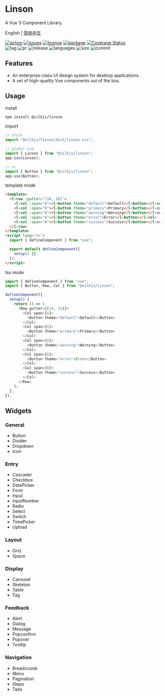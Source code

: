 # Linson

A Vue 3 Component Library.

English | [简体中文](./README.zh-CN.md)

<div>
    <p>
      <a href="https://github.com/silkjs/linson/actions"><img src="https://img.shields.io/github/workflow/status/silkjs/linson/main-action/main" alt="action"></a>
      <a href="https://github.com/silkjs/linson/issues"><img src="https://img.shields.io/github/issues-raw/silkjs/linson" alt="issues"></a>
      <a href="https://github.com/silkjs/linson/blob/main/LICENSE"><img src="https://img.shields.io/github/license/silkjs/linson" alt="license"></a>
      <a href="https://www.npmjs.com/package/@silkjs/linson"><img src="https://img.shields.io/npm/v/@silkjs/linson" alt="package"></a>
      <a href="https://codecov.io/gh/silkjs/linson"><img src="https://img.shields.io/codecov/c/github/silkjs/linson" alt="Coverage Status" /></a>
      <br>
      <img src="https://img.shields.io/github/tag/silkjs/linson" alt="tag">
      <img src="https://img.shields.io/github/issues-pr/silkjs/linson" alt="pr">
      <img src="https://img.shields.io/github/release/silkjs/linson" alt="release">
      <img src="https://img.shields.io/github/languages/top/silkjs/linson" alt="languages">
      <img src="https://img.shields.io/github/languages/code-size/silkjs/linson" alt="size">
      <img src="https://img.shields.io/github/last-commit/silkjs/linson" alt="commit">
    </p>
</div>

## Features

- An enterprise-class UI design system for desktop applications.
- A set of high-quality Vue components out of the box.

## Usage

install

```bash
npm install @silkjs/linson
```

import

```typescript
// style
import "@silkjs/linson/dist/linson.css";

// global use
import { Linson } from "@silkjs/linson";
app.use(Linson);

// or
import { Button } from "@silkjs/linson";
app.use(Button);
```

template mode

```html
<template>
  <l-row :gutter="[16, 16]">
    <l-col :span="6"><l-button theme="default">Default</l-button></l-col>
    <l-col :span="6"><l-button theme="primary">Primary</l-button></l-col>
    <l-col :span="6"><l-button theme="warning">Warning</l-button></l-col>
    <l-col :span="6"><l-button theme="error">Error</l-button></l-col>
    <l-col :span="6"><l-button theme="success">Success</l-button></l-col>
  </l-row>
</template>
<script lang="ts">
  import { defineComponent } from "vue";

  export default defineComponent({
    setup() {},
  });
</script>
```

tsx mode

```typescript
import { defineComponent } from "vue";
import { Button, Row, Col } from "@silkjs/linson";

defineComponent({
  setup() {
    return () => (
      <Row gutter={[16, 16]}>
        <Col span={6}>
          <Button theme="default">Default</Button>
        </Col>
        <Col span={6}>
          <Button theme="primary">Primary</Button>
        </Col>
        <Col span={6}>
          <Button theme="warning">Warning</Button>
        </Col>
        <Col span={6}>
          <Button theme="error">Error</Button>
        </Col>
        <Col span={6}>
          <Button theme="success">Success</Button>
        </Col>
      </Row>
    );
  },
});
```

## Widgets

### General

- Button
- Divider
- Dropdown
- Icon

### Entry

- Cascader
- Checkbox
- DatePicker
- Form
- Input
- InputNumber
- Radio
- Select
- Switch
- TimePicker
- Upload

### Layout

- Grid
- Space

### Display

- Carousel
- Skeleton
- Table
- Tag

### Feedback

- Alert
- Dialog
- Message
- Popconfirm
- Popover
- Tooltip

### Navigation

- Breadcrumb
- Menu
- Pagination
- Steps
- Tabs
